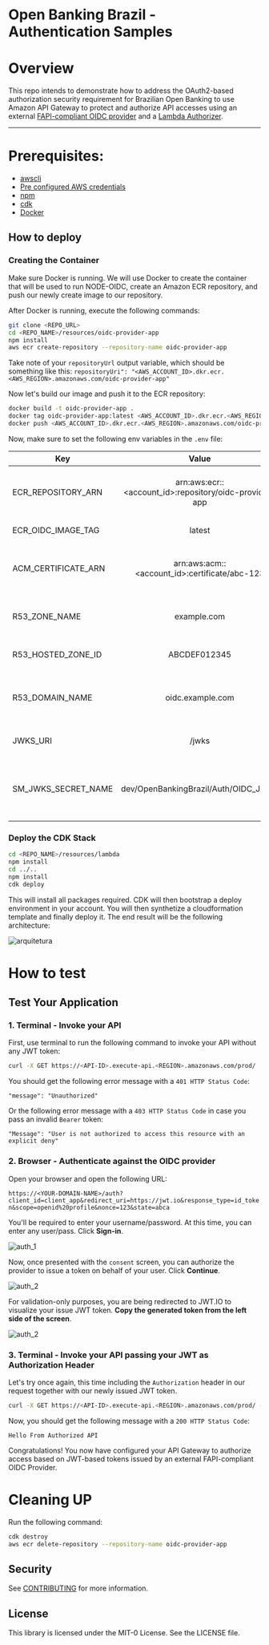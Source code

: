 # Open Banking Brazil - Authentication Samples

# Overview

This repo intends to demonstrate how to address the OAuth2-based authorization security requirement for Brazilian Open Banking to use Amazon API Gateway to protect and authorize API accesses using an external [FAPI-compliant OIDC provider](./resources/oidc-provider-app) and a [Lambda Authorizer](./resources/lambda/lambda-auth.js).
*** 

# Prerequisites:

- [awscli](https://docs.aws.amazon.com/cli/latest/userguide/cli-chap-install.html)
- [Pre configured AWS credentials](https://docs.aws.amazon.com/amazonswf/latest/developerguide/RubyFlowOptions.html)
- [npm](https://docs.npmjs.com/downloading-and-installing-node-js-and-npm)
- [cdk](https://docs.aws.amazon.com/cdk/latest/guide/getting_started.html)
- [Docker](https://docs.docker.com/get-docker/)

## How to deploy

### Creating the Container 

Make sure Docker is running. We will use Docker to create the container that will be used to run NODE-OIDC, create an Amazon ECR repository, and push our newly create image to our repository. 

After Docker is running, execute the following commands: 

```sh
git clone <REPO_URL>
cd <REPO_NAME>/resources/oidc-provider-app
npm install
aws ecr create-repository --repository-name oidc-provider-app
```

Take note of your `repositoryUrl` output variable, which should be something like this: `repositoryUri": "<AWS_ACCOUNT_ID>.dkr.ecr.<AWS_REGION>.amazonaws.com/oidc-provider-app"`

Now let's build our image and push it to the ECR repository:

```sh
docker build -t oidc-provider-app .
docker tag oidc-provider-app:latest <AWS_ACCOUNT_ID>.dkr.ecr.<AWS_REGION>.amazonaws.com/oidc-provider-app:latest
docker push <AWS_ACCOUNT_ID>.dkr.ecr.<AWS_REGION>.amazonaws.com/oidc-provider-app:latest
```

Now, make sure to set the following env variables in the `.env` file:

| Key   |      Value      |      Description      |
|----------|:-------------:|-----------------------:|
| ECR_REPOSITORY_ARN | arn:aws:ecr:<region>:<account_id>:repository/oidc-provider-app | Your Amazon ECR repository name for the Node OIDC Provider application |
| ECR_OIDC_IMAGE_TAG | latest | Your Docker image tag (e.g. latest) |
| ACM_CERTIFICATE_ARN |  arn:aws:acm:<region>:<account_id>:certificate/abc-123 | Your Amazon Certificate Manager (ACM) public certificate ARN |
| R53_ZONE_NAME | example.com | Your Route 53 public zone name (e.g. example.com) |
| R53_HOSTED_ZONE_ID | ABCDEF012345 | Your Route 53 public Hosted Zone ID |
| R53_DOMAIN_NAME | oidc.example.com | The desired domain name to host your OIDC application (e.g. oidc.example.com) |
| JWKS_URI | /jwks | Your OIDC Provider's JWKS Endpoint |
| SM_JWKS_SECRET_NAME | dev/OpenBankingBrazil/Auth/OIDC_JWKS | The AWS Secrets Manager's secret name to securely store your JWKS Key ID for JWT token verification |

### Deploy the CDK Stack

```sh
cd <REPO_NAME>/resources/lambda
npm install
cd ../..
npm install
cdk deploy
```

This will install all packages required. CDK will then bootstrap a deploy environment in your account. You will then synthetize a cloudformation template and finally deploy it. The end result will be the following architecture: 

![arquitetura](docs/proxy-mtls-architecture-background.png)

# How to test




## Test Your Application 

### 1. Terminal - Invoke your API
First, use terminal to run the following command to invoke your API without any JWT token:

```sh
curl -X GET https://<API-ID>.execute-api.<REGION>.amazonaws.com/prod/
```
You should get the following error message with a `401 HTTP Status Code`:

`"message": "Unauthorized"`

Or the following error message with a `403 HTTP Status Code` in case you pass an invalid `Bearer` token:

`"Message": "User is not authorized to access this resource with an explicit deny"`

### 2. Browser - Authenticate against the OIDC provider

Open your browser and open the following URL:

`https://<YOUR-DOMAIN-NAME>/auth?client_id=client_app&redirect_uri=https://jwt.io&response_type=id_token&scope=openid%20profile&nonce=123&state=abca`

You'll be required to enter your username/password. At this time, you can enter any user/pass. Click **Sign-in**.

![auth_1](auth_1.png)

Now, once presented with the `consent` screen, you can authorize the provider to issue a token on behalf of your user. Click **Continue**.

![auth_2](auth_2.png)

For validation-only purposes, you are being redirected to JWT.IO to visualize your issue JWT token. **Copy the generated token from the left side of the screen**.

![auth_2](jwt_issued.png)

### 3. Terminal - Invoke your API passing your JWT as Authorization Header

Let's try once again, this time including the `Authorization` header in our request together with our newly issued JWT token.

```sh
curl -X GET https://<API-ID>.execute-api.<REGION>.amazonaws.com/prod/ -H "Authorization: Bearer <YOUR.ACCESS.TOKEN>"
```

Now, you should get the following message with a `200 HTTP Status Code`:

`Hello From Authorized API`

Congratulations! You now have configured your API Gateway to authorize access based on JWT-based tokens issued by an external FAPI-compliant OIDC Provider.

# Cleaning UP

Run the following command:

```sh
cdk destroy
aws ecr delete-repository --repository-name oidc-provider-app
```

## Security

See [CONTRIBUTING](CONTRIBUTING.md#security-issue-notifications) for more information.

## License

This library is licensed under the MIT-0 License. See the LICENSE file.

